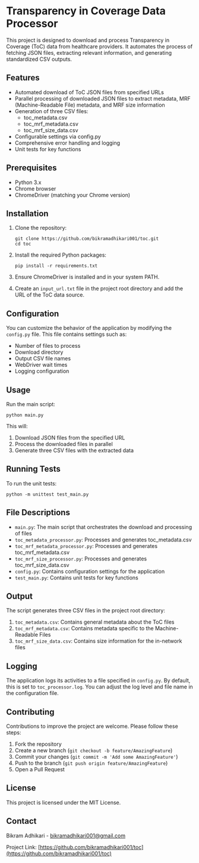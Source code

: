 # Transparency in Coverage Data Processor

This project is designed to download and process Transparency in Coverage (ToC) data from healthcare providers. It automates the process of fetching JSON files, extracting relevant information, and generating standardized CSV outputs.

## Features

- Automated download of ToC JSON files from specified URLs
- Parallel processing of downloaded JSON files to extract metadata, MRF (Machine-Readable File) metadata, and MRF size information
- Generation of three CSV files:
  - toc_metadata.csv
  - toc_mrf_metadata.csv
  - toc_mrf_size_data.csv
- Configurable settings via config.py
- Comprehensive error handling and logging
- Unit tests for key functions

## Prerequisites

- Python 3.x
- Chrome browser
- ChromeDriver (matching your Chrome version)

## Installation

1. Clone the repository:
   ```
   git clone https://github.com/bikramadhikari001/toc.git
   cd toc
   ```

2. Install the required Python packages:
   ```
   pip install -r requirements.txt
   ```

3. Ensure ChromeDriver is installed and in your system PATH.

4. Create an `input_url.txt` file in the project root directory and add the URL of the ToC data source.

## Configuration

You can customize the behavior of the application by modifying the `config.py` file. This file contains settings such as:

- Number of files to process
- Download directory
- Output CSV file names
- WebDriver wait times
- Logging configuration

## Usage

Run the main script:

```
python main.py
```

This will:
1. Download JSON files from the specified URL
2. Process the downloaded files in parallel
3. Generate three CSV files with the extracted data

## Running Tests

To run the unit tests:

```
python -m unittest test_main.py
```

## File Descriptions

- `main.py`: The main script that orchestrates the download and processing of files
- `toc_metadata_processor.py`: Processes and generates toc_metadata.csv
- `toc_mrf_metadata_processor.py`: Processes and generates toc_mrf_metadata.csv
- `toc_mrf_size_processor.py`: Processes and generates toc_mrf_size_data.csv
- `config.py`: Contains configuration settings for the application
- `test_main.py`: Contains unit tests for key functions

## Output

The script generates three CSV files in the project root directory:
1. `toc_metadata.csv`: Contains general metadata about the ToC files
2. `toc_mrf_metadata.csv`: Contains metadata specific to the Machine-Readable Files
3. `toc_mrf_size_data.csv`: Contains size information for the in-network files

## Logging

The application logs its activities to a file specified in `config.py`. By default, this is set to `toc_processor.log`. You can adjust the log level and file name in the configuration file.

## Contributing

Contributions to improve the project are welcome. Please follow these steps:

1. Fork the repository
2. Create a new branch (`git checkout -b feature/AmazingFeature`)
3. Commit your changes (`git commit -m 'Add some AmazingFeature'`)
4. Push to the branch (`git push origin feature/AmazingFeature`)
5. Open a Pull Request

## License

This project is licensed under the MIT License.

## Contact

Bikram Adhikari - bikramadhikari001@gmail.com

Project Link: [https://github.com/bikramadhikari001/toc](https://github.com/bikramadhikari001/toc)
